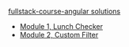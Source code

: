 [fullstack-course-angular solutions](https://vladimirdeminenko.github.io/fullstack-course-angular/ "fullstack-course-angular solutions")
- [Module 1, Lunch Checker](https://vladimirdeminenko.github.io/fullstack-course-angular/module1-solution/ "Lunch Checker")
- [Module 2, Custom Filter](https://vladimirdeminenko.github.io/fullstack-course-angular/custom_filter/app/ "Custom Filter")
